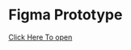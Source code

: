 <h1>Figma Prototype</h1>
<a href="https://www.figma.com/file/uE0Rq2eO7yKnHJ1YiT4MG8/2?type=design&node-id=0%3A1&mode=design&t=ZHRePrkpBaBXHTd4-1" class="button big">Click Here To open</a>
